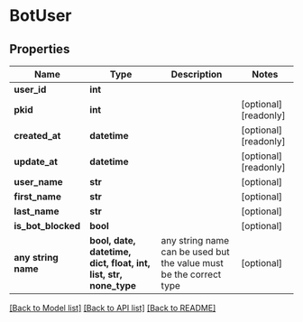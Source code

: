 # BotUser


## Properties
Name | Type | Description | Notes
------------ | ------------- | ------------- | -------------
**user_id** | **int** |  | 
**pkid** | **int** |  | [optional] [readonly] 
**created_at** | **datetime** |  | [optional] [readonly] 
**update_at** | **datetime** |  | [optional] [readonly] 
**user_name** | **str** |  | [optional] 
**first_name** | **str** |  | [optional] 
**last_name** | **str** |  | [optional] 
**is_bot_blocked** | **bool** |  | [optional] 
**any string name** | **bool, date, datetime, dict, float, int, list, str, none_type** | any string name can be used but the value must be the correct type | [optional]

[[Back to Model list]](../README.md#documentation-for-models) [[Back to API list]](../README.md#documentation-for-api-endpoints) [[Back to README]](../README.md)


